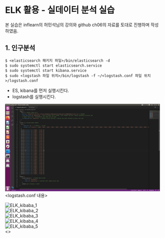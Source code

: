 # ELK 활용 - 실데이터 분석 실습
본 실습은 inflearn의 허민석님의 강의와 github ch06의 자료를 토대로 진행하며 작성하였음.  
## 1. 인구분석

    $ <elasticsearch 패키지 파일>/bin/elasticsearch -d
    $ sudo systemctl start elasticsearch.service
    $ sudo systemctl start kibana.service
    $ sudo <logstash 파일 위치>/bin/logstash -f ~/<logstash.conf 파일 위치>/logstash.conf

* ES, kibana를 먼저 실행시킨다.
* logstash를 실행시킨다.  

![ELK_logstashconf](./elk_image/ELK_logstashconf.PNG)  
<logstash.conf 내용>  


![ELK_kibaba_1](./elk_image/ELK_kibaba_1.PNG)  
![ELK_kibaba_2](./elk_image/ELK_kibaba_2.PNG)  
![ELK_kibaba_3](./elk_image/ELK_kibaba_3.PNG)  
![ELK_kibaba_4](./elk_image/ELK_kibaba_4.PNG)  
![ELK_kibaba_5](./elk_image/ELK_kibaba_5.PNG)  
<>